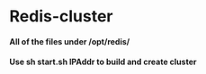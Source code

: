 # Redis-cluster

#### All of the files under /opt/redis/

#### Use sh start.sh IPAddr to build and create cluster

